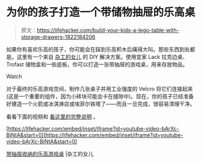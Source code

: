 # 为你的孩子打造一个带储物抽屉的乐高桌

> 原文：<https://lifehacker.com/build-your-kids-a-lego-table-with-storage-drawers-1822184206>

如果你有喜欢乐高的孩子，你可能会在踩到乐高积木后痛得大叫。那些东西到处都是。这里有一个来自 [杂工的女儿](https://www.thehandymansdaughter.com/diy-lego-table/) 的 DIY 解决方案。使用宜家 Lack 拉克边桌、Trofast 储物盒和一些底板，你可以打造一张带抽屉的游戏桌，用来存放物品。

Watch

对于最终的乐高游戏空间，制作几张桌子并用工业强度的 Velcro 将它们连接起来(这是一个重要的组件，因为小砖块可能会卡在缝隙中)。现在，你的孩子已经准备好建造一个火箭或冰淇淋店或埃菲尔铁塔了——而且一旦完成，很容易清理干净。

看看下面的视频和 [看这里的完整说明](https://www.ikeahackers.net/2018/01/lego-play-table-drawer-storage.html) 。

 [https://lifehacker.com/embed/inset/iframe?id=youtube-video-bArXc-BjNtA&start=0](https://lifehacker.com/embed/inset/iframe?id=youtube-video-bArXc-BjNtA&start=0) 

[带抽屉收纳的乐高游戏桌](https://www.thehandymansdaughter.com/diy-lego-table/) |杂工的女儿